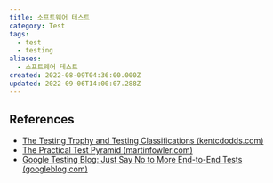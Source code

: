 ```yaml
---
title: 소프트웨어 테스트
category: Test
tags:
  - test
  - testing
aliases:
  - 소프트웨어 테스트
created: 2022-08-09T04:36:00.000Z
updated: 2022-09-06T14:00:07.288Z
---
```


## References

- [The Testing Trophy and Testing Classifications (kentcdodds.com)](https://kentcdodds.com/blog/write-tests)
- [The Practical Test Pyramid (martinfowler.com)](https://martinfowler.com/articles/practical-test-pyramid.html)
- [Google Testing Blog: Just Say No to More End-to-End Tests (googleblog.com)](https://testing.googleblog.com/2015/04/just-say-no-to-more-end-to-end-tests.html)
